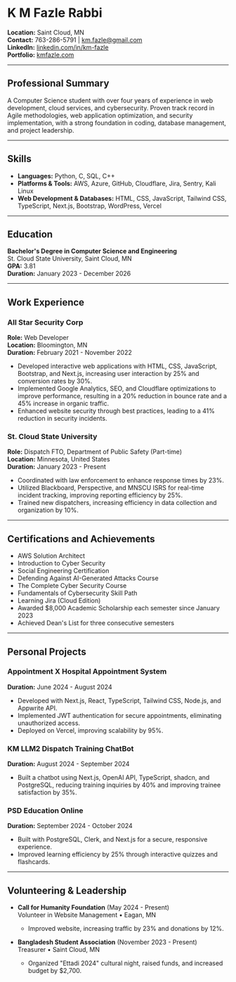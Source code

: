 # K M Fazle Rabbi

**Location:** Saint Cloud, MN  
**Contact:** 763-286-5791 | km.fazle@gmail.com  
**LinkedIn:** [linkedin.com/in/km-fazle](https://www.linkedin.com/in/km-fazle)  
**Portfolio:** [kmfazle.com](https://kmfazle.com)  

---

## Professional Summary
A Computer Science student with over four years of experience in web development, cloud services, and cybersecurity. Proven track record in Agile methodologies, web application optimization, and security implementation, with a strong foundation in coding, database management, and project leadership.

---

## Skills

- **Languages:** Python, C, SQL, C++
- **Platforms & Tools:** AWS, Azure, GitHub, Cloudflare, Jira, Sentry, Kali Linux
- **Web Development & Databases:** HTML, CSS, JavaScript, Tailwind CSS, TypeScript, Next.js, Bootstrap, WordPress, Vercel

---

## Education

**Bachelor's Degree in Computer Science and Engineering**  
St. Cloud State University, Saint Cloud, MN  
**GPA:** 3.81  
**Duration:** January 2023 - December 2026

---

## Work Experience

### All Star Security Corp  
**Role:** Web Developer  
**Location:** Bloomington, MN  
**Duration:** February 2021 - November 2022  
- Developed interactive web applications with HTML, CSS, JavaScript, Bootstrap, and Next.js, increasing user interaction by 25% and conversion rates by 30%.
- Implemented Google Analytics, SEO, and Cloudflare optimizations to improve performance, resulting in a 20% reduction in bounce rate and a 45% increase in organic traffic.
- Enhanced website security through best practices, leading to a 41% reduction in security incidents.

### St. Cloud State University  
**Role:** Dispatch FTO, Department of Public Safety (Part-time)  
**Location:** Minnesota, United States  
**Duration:** January 2023 - Present  
- Coordinated with law enforcement to enhance response times by 23%.
- Utilized Blackboard, Perspective, and MNSCU ISRS for real-time incident tracking, improving reporting efficiency by 25%.
- Trained new dispatchers, increasing efficiency in data collection and organization by 10%.

---

## Certifications and Achievements

- AWS Solution Architect
- Introduction to Cyber Security
- Social Engineering Certification
- Defending Against AI-Generated Attacks Course
- The Complete Cyber Security Course
- Fundamentals of Cybersecurity Skill Path
- Learning Jira (Cloud Edition)
- Awarded $8,000 Academic Scholarship each semester since January 2023
- Achieved Dean's List for three consecutive semesters

---

## Personal Projects

### Appointment X Hospital Appointment System  
**Duration:** June 2024 - August 2024  
- Developed with Next.js, React, TypeScript, Tailwind CSS, Node.js, and Appwrite API.
- Implemented JWT authentication for secure appointments, eliminating unauthorized access.
- Deployed on Vercel, improving scalability by 95%.

### KM LLM2 Dispatch Training ChatBot  
**Duration:** August 2024 - September 2024  
- Built a chatbot using Next.js, OpenAI API, TypeScript, shadcn, and PostgreSQL, reducing training inquiries by 40% and improving trainee satisfaction by 35%.

### PSD Education Online  
**Duration:** September 2024 - October 2024  
- Built with PostgreSQL, Clerk, and Next.js for a secure, responsive experience.
- Improved learning efficiency by 25% through interactive quizzes and flashcards.

---

## Volunteering & Leadership

- **Call for Humanity Foundation** (May 2024 - Present)  
  Volunteer in Website Management • Eagan, MN  
  - Improved website, increasing traffic by 23% and donations by 12%.

- **Bangladesh Student Association** (November 2023 - Present)  
  Treasurer • Saint Cloud, MN  
  - Organized "Ettadi 2024" cultural night, raised funds, and increased budget by $2,700.
